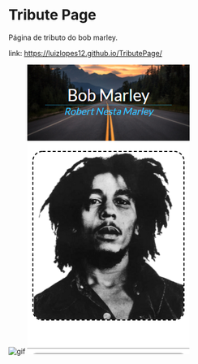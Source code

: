 # Tribute Page
Página de tributo do bob marley.
 
link: https://luizlopes12.github.io/TributePage/

![gif](https://github.com/luizlopes12/TributePage/blob/main/bob2.gif)
![img](https://github.com/luizlopes12/TributePage/blob/main/Screenshot_83.png)
